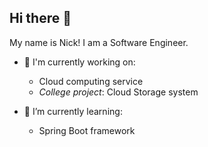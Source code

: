 ## Hi there 👋
My name is Nick! I am a Software Engineer.

- 🔭 I'm currently working on:
  - Cloud computing service
  - *College project*: Cloud Storage system


- 🌱 I’m currently learning:
  - Spring Boot framework 



<!---->
<!-- ### Technologies & Tools: -->
<!-- ### Languages -->
<!-- | Language    | Proficiency                                                   | Level       | -->
<!-- |-------------|---------------------------------------------------------------|-------------| -->
<!-- | C++         | ████████░░ | Intermediate+| -->
<!-- | Dart        | ██████░░░░ | Intermediate | -->
<!-- | JS/TS       | ██████░░░░ | Intermediate | -->
<!-- | SQL         | ██████░░░░ | Intermediate | -->
<!-- | Java        | ████░░░░░░ | Beginner+    | -->
<!-- | Rust        | ███░░░░░░░ | Beginner     | -->
<!---->
<!-- ### Frameworks & Tools -->
<!-- | Technology  | Proficiency                                                   | Level       | -->
<!-- |-------------|---------------------------------------------------------------|-------------| -->
<!-- |OpenGL(GLFW3)| ████░░░░░░ | Beginner+    | -->
<!-- | Node.js     | ███████░░░ | Intermediate | -->
<!-- | Express     | ████░░░░░░ | Beginner+    | -->
<!-- | Flutter     | ████████░░ | Intermediate+| -->
<!-- | Docker      | ████░░░░░░ | Beginner+    | -->
<!-- | Git         | █████████░ | Advanced     | -->
<!-- | CMake       | ████████░░ | Intermediate+| -->
<!-- | Spring Boot | ████░░░░░░ | Beginner+    | -->
<!-- | Maven       | ████░░░░░░ | Beginner+    | -->
<!-- | Jenkins     | ██░░░░░░░░ | Beginner     | -->
<!---->
<!---->
<!-- ### Systems -->
<!-- | Technology  | Proficiency                                                   | Level       | -->
<!-- |-------------|---------------------------------------------------------------|-------------| -->
<!-- | Windows     | █████████░ | Advanced      | -->
<!-- | Linux       | ████████░░ | Intermediate +| -->
<!---->
<!-- 
Proficiency Scale:
Beginner:     ██░░░░░░░░
Beginner+:    ████░░░░░░
Intermediate: ██████░░░░
Intermediate+: ████████░░
Advanced:     █████████░
Expert:       ██████████
-->


